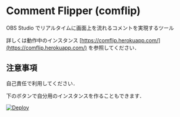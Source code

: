 # Comment Flipper (comflip)

OBS Studio でリアルタイムに画面上を流れるコメントを実現するツール  

詳しくは動作中のインスタンス [https://comflip.herokuapp.com/](https://comflip.herokuapp.com/) を参照してください．

## 注意事項

自己責任で利用してください．

下のボタンで自分用のインスタンスを作ることもできます．  

[![Deploy](https://www.herokucdn.com/deploy/button.svg)](https://heroku.com/deploy)
